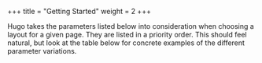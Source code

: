 +++
title = "Getting Started"
weight = 2
+++

Hugo takes the parameters listed below into consideration when choosing a layout for a given page. They are listed in a priority order. This should feel natural, but look at the table below for concrete examples of the different parameter variations.